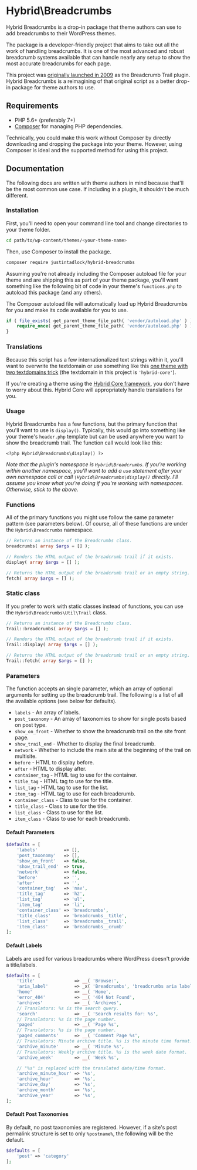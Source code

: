 # Hybrid\\Breadcrumbs

Hybrid Breadcrumbs is a drop-in package that theme authors can use to add breadcrumbs to their WordPress themes.

The package is a developer-friendly project that aims to take out all the work of handling breadcrumbs. It is one of the most advanced and robust breadcrumb systems available that can handle nearly any setup to show the most accurate breadcrumbs for each page.

This project was [originally launched in 2009](http://justintadlock.com/archives/2009/04/05/breadcrumb-trail-wordpress-plugin) as the Breadcrumb Trail plugin. Hybrid Breadcrumbs is a reimagining of that original script as a better drop-in package for theme authors to use.

## Requirements

* PHP 5.6+ (preferably 7+)
* [Composer](https://getcomposer.org/) for managing PHP dependencies.

Technically, you could make this work without Composer by directly downloading and dropping the package into your theme.  However, using Composer is ideal and the supported method for using this project.

## Documentation

The following docs are written with theme authors in mind because that'll be the most common use case.  If including in a plugin, it shouldn't be much different.

### Installation

First, you'll need to open your command line tool and change directories to your theme folder.

```bash
cd path/to/wp-content/themes/<your-theme-name>
```

Then, use Composer to install the package.

```bash
composer require justintadlock/hybrid-breadcrumbs
```

Assuming you're not already including the Composer autoload file for your theme and are shipping this as part of your theme package, you'll want something like the following bit of code in your theme's `functions.php` to autoload this package (and any others).

The Composer autoload file will automatically load up Hybrid Breadcrumbs for you and make its code available for you to use.

```php
if ( file_exists( get_parent_theme_file_path( 'vendor/autoload.php' ) ) ) {
	require_once( get_parent_theme_file_path( 'vendor/autoload.php' ) );
}
```

### Translations

Because this script has a few internationalized text strings within it, you'll want to overwrite the textdomain or use something like this [one theme with two textdomains trick](https://gist.github.com/justintadlock/7a605c29ae26c80878d0) (the textdomain in this project is `'hybrid-core'`).

If you're creating a theme using the [Hybrid Core framework](https://github.com/justintadlock/hybrid-core), you don't have to worry about this. Hybrid Core will appropriately handle translations for you.

### Usage

Hybrid Breadcrumbs has a few functions, but the primary function that you'll want to use is `display()`. Typically, this would go into something like your theme's `header.php` template but can be used anywhere you want to show the breadcrumb trail.  The function call would look like this:

```
<?php Hybrid\Breadcrumbs\display() ?>
```

_Note that the plugin's namespace is `Hybrid\Breadcrumbs`.  If you're working within another namespace, you'll want to add a `use` statement after your own namespace call or call `\Hybrid\Breadcrumbs\display()` directly.  I'll assume you know what you're doing if you're working with namespaces.  Otherwise, stick to the above._

### Functions

All of the primary functions you might use follow the same parameter pattern (see parameters below).  Of course, all of these functions are under the `Hybrid\Breadcrumbs` namespace.

```php
// Returns an instance of the Breadcrumbs class.
breadcrumbs( array $args = [] );

// Renders the HTML output of the breadcrumb trail if it exists.
display( array $args = [] );

// Returns the HTML output of the breadcrumb trail or an empty string.
fetch( array $args = [] );
```

### Static class

If you prefer to work with static classes instead of functions, you can use the `Hybrid\Breadcrumbs\Util\Trail` class.

```php
// Returns an instance of the Breadcrumbs class.
Trail::breadcrumbs( array $args = [] );

// Renders the HTML output of the breadcrumb trail if it exists.
Trail::display( array $args = [] );

// Returns the HTML output of the breadcrumb trail or an empty string.
Trail::fetch( array $args = [] );
```

### Parameters

The function accepts an single parameter, which an array of optional arguments for setting up the breadcrumb trail.  The following is a list of all the available options (see below for defaults).

* `labels` - An array of labels.
* `post_taxonomy` - An array of taxonomies to show for single posts based on post type.
* `show_on_front` - Whether to show the breadcrumb trail on the site front page.
* `show_trail_end` - Whether to display the final breadcrumb.
* `network` - Whether to include the main site at the beginning of the trail on multisite.
* `before` - HTML to display before.
* `after` - HTML to display after.
* `container_tag` - HTML tag to use for the container.
* `title_tag` - HTML tag to use for the title.
* `list_tag` - HTML tag to use for the list.
* `item_tag` - HTML tag to use for each breadcrumb.
* `container_class` - Class to use for the container.
* `title_class` - Class to use for the title.
* `list_class` - Class to use for the list.
* `item_class` - Class to use for each breadcrumb.

#### Default Parameters

```php
$defaults = [
	'labels'          => [],
	'post_taxonomy'   => [],
	'show_on_front'   => false,
	'show_trail_end'  => true,
	'network'         => false,
	'before'          => '',
	'after'           => '',
	'container_tag'   => 'nav',
	'title_tag'       => 'h2',
	'list_tag'        => 'ul',
	'item_tag'        => 'li',
	'container_class' => 'breadcrumbs',
	'title_class'     => 'breadcrumbs__title',
	'list_class'      => 'breadcrumbs__trail',
	'item_class'      => 'breadcrumbs__crumb'
];
```

#### Default Labels

Labels are used for various breadcrumbs where WordPress doesn't provide a title/labels.

```php
$defaults = [
	'title'               => __( 'Browse:',                               'hybrid-core' ),
	'aria_label'          => _x( 'Breadcrumbs', 'breadcrumbs aria label', 'hybrid-core' ),
	'home'                => __( 'Home',                                  'hybrid-core' ),
	'error_404'           => __( '404 Not Found',                         'hybrid-core' ),
	'archives'            => __( 'Archives',                              'hybrid-core' ),
	// Translators: %s is the search query.
	'search'              => __( 'Search results for: %s',                'hybrid-core' ),
	// Translators: %s is the page number.
	'paged'               => __( 'Page %s',                               'hybrid-core' ),
	// Translators: %s is the page number.
	'paged_comments'      => __( 'Comment Page %s',                       'hybrid-core' ),
	// Translators: Minute archive title. %s is the minute time format.
	'archive_minute'      => __( 'Minute %s',                             'hybrid-core' ),
	// Translators: Weekly archive title. %s is the week date format.
	'archive_week'        => __( 'Week %s',                               'hybrid-core' ),

	// "%s" is replaced with the translated date/time format.
	'archive_minute_hour' => '%s',
	'archive_hour'        => '%s',
	'archive_day'         => '%s',
	'archive_month'       => '%s',
	'archive_year'        => '%s',
];
```

#### Default Post Taxonomies

By default, no post taxonomies are registered.  However, if a site's post permalink structure is set to only `%postname%`, the following will be the default.

```php
$defaults = [
	'post' => 'category'
];
```
